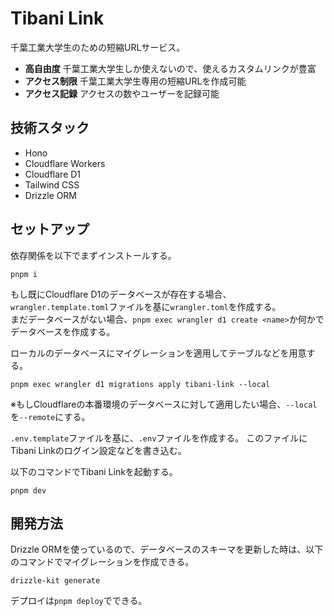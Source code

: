 # Tibani Link
千葉工業大学生のための短縮URLサービス。

- **高自由度** 千葉工業大学生しか使えないので、使えるカスタムリンクが豊富
- **アクセス制限** 千葉工業大学生専用の短縮URLを作成可能
- **アクセス記録** アクセスの数やユーザーを記録可能

## 技術スタック
- Hono
- Cloudflare Workers
- Cloudflare D1
- Tailwind CSS
- Drizzle ORM

## セットアップ
依存関係を以下でまずインストールする。
```shell
pnpm i
```

もし既にCloudflare D1のデータベースが存在する場合、
`wrangler.template.toml`ファイルを基に`wrangler.toml`を作成する。  
まだデータベースがない場合、`pnpm exec wrangler d1 create <name>`か何かでデータベースを作成する。

ローカルのデータベースにマイグレーションを適用してテーブルなどを用意する。
```shell
pnpm exec wrangler d1 migrations apply tibani-link --local
```
※もしCloudflareの本番環境のデータベースに対して適用したい場合、`--local`を`--remote`にする。

`.env.template`ファイルを基に、`.env`ファイルを作成する。
このファイルにTibani Linkのログイン設定などを書き込む。

以下のコマンドでTibani Linkを起動する。
```shell
pnpm dev
```

## 開発方法
Drizzle ORMを使っているので、データベースのスキーマを更新した時は、以下のコマンドでマイグレーションを作成できる。
```shell
drizzle-kit generate
```
デプロイは`pnpm deploy`でできる。
